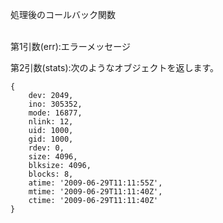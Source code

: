 処理後のコールバック関数

<br />
第1引数(err):エラーメッセージ

第2引数(stats):次のようなオブジェクトを返します。

    {
        dev: 2049,
        ino: 305352,
        mode: 16877,
        nlink: 12,
        uid: 1000,
        gid: 1000,
        rdev: 0,
        size: 4096,
        blksize: 4096,
        blocks: 8,
        atime: '2009-06-29T11:11:55Z',
        mtime: '2009-06-29T11:11:40Z',
        ctime: '2009-06-29T11:11:40Z'
    }


